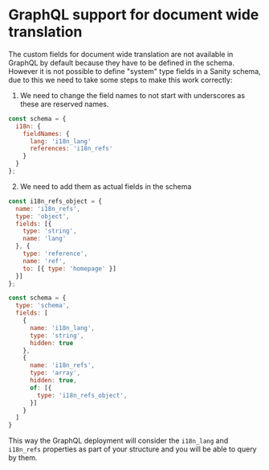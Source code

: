 # GraphQL support for document wide translation
The custom fields for document wide translation are not available in GraphQL by default because they have to be defined in the schema. However it is not possible to define "system" type fields in a Sanity schema, due to this we need to take some steps to make this work correctly:

1. We need to change the field names to not start with underscores as these are reserved names.
```javascript
const schema = {
  i18n: {
    fieldNames: {
      lang: 'i18n_lang'
      references: 'i18n_refs'
    }
  }
};
```

2. We need to add them as actual fields in the schema
```javascript
const i18n_refs_object = {
  name: 'i18n_refs',
  type: 'object',
  fields: [{
    type: 'string',
    name: 'lang'
  }, {
    type: 'reference',
    name: 'ref',
    to: [{ type: 'homepage' }]
  }]
};

const schema = {
  type: 'schema',
  fields: [
    {
      name: 'i18n_lang',
      type: 'string',
      hidden: true
    },
    {
      name: 'i18n_refs',
      type: 'array',
      hidden: true,
      of: [{
        type: 'i18n_refs_object',
      }]
    }
  ]
}
```

This way the GraphQL deployment will consider the `i18n_lang` and `i18n_refs` properties as part of your structure and you will be able to query by them.